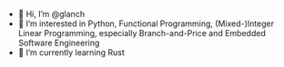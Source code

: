 - 👋 Hi, I’m @glanch
- 👀 I’m interested in Python, Functional Programming, (Mixed-)Integer Linear Programming, especially Branch-and-Price and Embedded Software Engineering
- 🌱 I’m currently learning Rust

<!---
glanch/glanch is a ✨ special ✨ repository because its `README.md` (this file) appears on your GitHub profile.
You can click the Preview link to take a look at your changes.
--->
